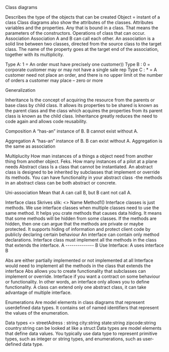 Class diagrams

Describes the type of the objects that can be created
Object = instant of a class
Class diagrams also show the attributes of the classes. Attributes variables and the properties. Any that is bound in a class. That means the parameters of the constructors. Operations of class that can occur. 
Association
Association A and B can call each other. An association is a solid line between two classes, directed from the source class to the target class. The name of the property goes at the target end of the association, together with its multiplicity. 

Type A: 1 =  An order must have precisely one customer))
Type B : 0 = corporate customer may or may not have a single sale rep
Type C : * =  A customer need not place an order, and there is no upper limit ot the number of orders a customer may place – zero or more

Generalization

Inheritance
Is the concept of acquiring the resource from the parents or base class by child class. It allows its properties to be shared is known as the parent class and the class which acquires the properties from its parent class is known as the child class. Inheritance greatly reduces the need to code again and allows code reusability.

Composition
A “has-an” instance of B. B cannot exist without A.

Aggregation
A “has-an” instance of B. B can exist without A.
Aggregation is the same as association


Multiplucity
How man instances of a things a object need from another thing from another object. Feks. How many instances of a pilot at a plane needs
Abstract class
Is a class that cannot be instantiated. An abstract class is designed to be inherited by subclasses that implement or override its methods. You can have functionality in your abstract class -the methods in an abstract class can be both abstract or concrete. 

Uni-association
Mean that A can call B, but B cant not call A.

Interface class
Skrives slik:
<<interface>>
Name
Method1()
Interface classes is just methods. We use interface classes when multiple classes need to use the same method. It helps you crate methods that causes data hiding. It means that some methods will be hidden from some classes. If the methods are hidden, then one can argue that the methods are private or maybe protected. It supports hiding of information and protect client code by publicly declaring certain behaviour
An interface can contain only method declarations.  Interface class must implement all the methods in the class that extends the interface.
A -------------- B
Use Interface: A uses interface B

Abs are either partially implemented or not implemented at all
Interface would need to implement all the methods in the class that extends the interface
Abs allows you to create functionality that subclasses can implement or override.
Interface if you want a contract on some behaviour or functionality. In other words, an interface only allows you to define functionality.
A class can extend only one abstract class, it can take advantage of multiple interface.

Enumerations
Are model elements in class diagrams that represent userdefined data types. It contains set of named identifiers that represent the values of the enumeration.

Data types
<<datatype>>
streetAdress : string
city:string
state:string
zipcode:string
country:string
can be looked at like a struct
Data types are model elements that define data values. You typically use data type to represent primitive types, such as integer or string types, and enumerations, such as user-defined data type.
